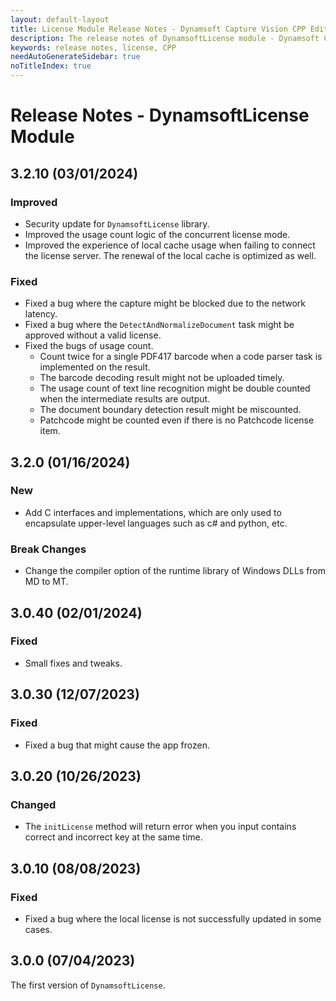 ```yaml
---
layout: default-layout
title: License Module Release Notes - Dynamsoft Capture Vision CPP Edition
description: The release notes of DynamsoftLicense module - Dynamsoft Capture Vision CPP Edition.
keywords: release notes, license, CPP
needAutoGenerateSidebar: true
noTitleIndex: true
---
```


# Release Notes - DynamsoftLicense Module

## 3.2.10 (03/01/2024)

### Improved

- Security update for `DynamsoftLicense` library.
- Improved the usage count logic of the concurrent license mode.
- Improved the experience of local cache usage when failing to connect the license server. The renewal of the local cache is optimized as well.

### Fixed

- Fixed a bug where the capture might be blocked due to the network latency.
- Fixed a bug where the `DetectAndNormalizeDocument` task might be approved without a valid license.
- Fixed the bugs of usage count.
  - Count twice for a single PDF417 barcode when a code parser task is implemented on the result.
  - The barcode decoding result might not be uploaded timely.
  - The usage count of text line recognition might be double counted when the intermediate results are output.
  - The document boundary detection result might be miscounted.
  - Patchcode might be counted even if there is no Patchcode license item.

## 3.2.0 (01/16/2024)

### New

- Add C interfaces and implementations, which are only used to encapsulate upper-level languages such as c# and python, etc.

### Break Changes

- Change the compiler option of the runtime library of Windows DLLs from MD to MT.

## 3.0.40 (02/01/2024)

### Fixed

- Small fixes and tweaks.

## 3.0.30 (12/07/2023)

### Fixed

- Fixed a bug that might cause the app frozen.

## 3.0.20 (10/26/2023)

### Changed

- The `initLicense` method will return error when you input contains correct and incorrect key at the same time.

## 3.0.10 (08/08/2023)

### Fixed

- Fixed a bug where the local license is not successfully updated in some cases.

## 3.0.0 (07/04/2023)

The first version of `DynamsoftLicense`.
